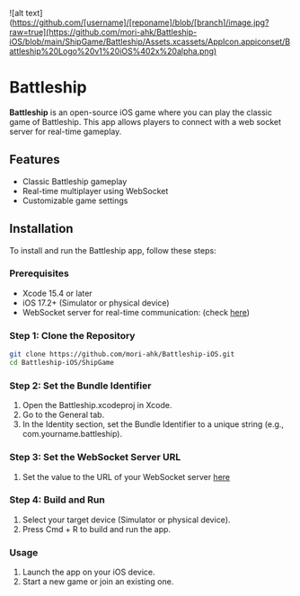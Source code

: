 
![alt text](https://github.com/[username]/[reponame]/blob/[branch]/image.jpg?raw=true](https://github.com/mori-ahk/Battleship-iOS/blob/main/ShipGame/Battleship/Assets.xcassets/AppIcon.appiconset/Battleship%20Logo%20v1%20iOS%402x%20alpha.png)

# Battleship


**Battleship** is an open-source iOS game where you can play the classic game of Battleship. This app allows players to connect with a web socket server for real-time gameplay. 

## Features

- Classic Battleship gameplay
- Real-time multiplayer using WebSocket
- Customizable game settings

## Installation

To install and run the Battleship app, follow these steps:

### Prerequisites

- Xcode 15.4 or later
- iOS 17.2+ (Simulator or physical device)
- WebSocket server for real-time communication: (check [here](https://github.com/saeidalz13/battleship-backend.git))

### Step 1: Clone the Repository

```bash
git clone https://github.com/mori-ahk/Battleship-iOS.git 
cd Battleship-iOS/ShipGame
```

### Step 2: Set the Bundle Identifier

1.    Open the Battleship.xcodeproj in Xcode.
2.    Go to the General tab.
3.    In the Identity section, set the Bundle Identifier to a unique string (e.g., com.yourname.battleship).

### Step 3: Set the WebSocket Server URL

1.    Set the value to the URL of your WebSocket server [here](https://github.com/mori-ahk/Battleship-iOS/blob/6e4c7658229d43ca9ae1ad2b4741c4543ab4012a/ShipGame/Battleship/WebSocketLayer/Endpoint.swift#L18)

### Step 4: Build and Run

1.    Select your target device (Simulator or physical device).
2.    Press Cmd + R to build and run the app.

### Usage

1.    Launch the app on your iOS device.
2.    Start a new game or join an existing one.
